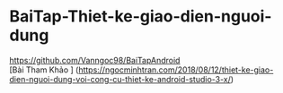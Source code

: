 # BaiTap-Thiet-ke-giao-dien-nguoi-dung
https://github.com/Vanngoc98/BaiTapAndroid
</br>
[Bài Tham Khảo ] (https://ngocminhtran.com/2018/08/12/thiet-ke-giao-dien-nguoi-dung-voi-cong-cu-thiet-ke-android-studio-3-x/)
